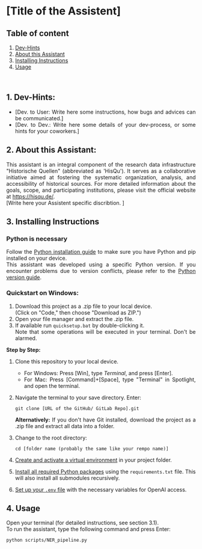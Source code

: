# [Title of the Assistent]

## Table of content
1. [Dev-Hints](#1-dev-hints)<br/>
2. [About this Assistant](#2-about-this-assistant)<br/>
3. [Installing Instructions](#3-installing-instructions)<br/>
4. [Usage](#4-usage)<br/>
<br/>

<div style="text-align: justify;">

## 1. Dev-Hints:
- [Dev. to User: Write here some instructions, how bugs and advices can be communicated.]
- [Dev. to Dev.: Write here some details of your dev-process, or some hints for your coworkers.]


## 2. About this Assistant:
This assistant is an integral component of the research data infrastructure "Historische Quellen" (abbreviated as 'HisQu'). It serves as a collaborative initiative aimed at fostering the systematic organization, analysis, and accessibility of historical sources. For more detailed information about the goals, scope, and participating institutions, please visit the official website at https://hisqu.de/. <br/>
[Write here your Assistent specific discribtion. ]

## 3. Installing Instructions

### Python is necessary
Follow the [Python installation guide](pythonInstalled.md) to make sure you have Python and pip installed on your device.  
This assistant was developed using a specific Python version. If you encounter problems due to version conflicts, please refer to the [Python version guide](pythonVersionDowngrade.md).

### Quickstart on Windows:
1. Download this project as a .zip file to your local device.  
   (Click on "Code," then choose "Download as ZIP.")
2. Open your file manager and extract the .zip file.
3. If available run `quicksetup.bat` by double-clicking it.  
   Note that some operations will be executed in your terminal. Don't be alarmed.

**Step by Step:**  
1. Clone this repository to your local device.  
   - For Windows: Press [Win], type *Terminal*, and press [Enter].  
   - For Mac: Press [Command]+[Space], type "Terminal" in Spotlight, and open the terminal.
2. Navigate the terminal to your save directory. Enter:
   ```
   git clone [URL of the GitHub/ GitLab Repo].git
   ```
   **Alternatively:** If you don't have Git installed, download the project as a .zip file and extract all data into a folder.

3. Change to the root directory:
   ```
   cd [folder name (probably the same like your rempo name)]
   ```

4. [Create and activate a virtual environment](pythonVenv.md) in your project folder.

5. [Install all required Python packages](pythonRequiermentsText.md) using the `requirements.txt` file. This will also install all submodules recursively.

6. [Set up your `.env` file](openAIEnv.md) with the necessary variables for OpenAI access.

## 4. Usage
Open your terminal (for detailed instructions, see section 3.1).  
To run the assistant, type the following command and press Enter:
```
python scripts/NER_pipeline.py
```

</div>
